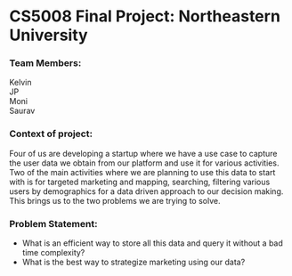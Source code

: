 # CS5008 Final Project: Northeastern University

### Team Members:
Kelvin</br>
JP</br>
Moni</br>
Saurav

### Context of project:

Four of us are developing a startup where we have a use case to capture the user data
we obtain from our platform and use it for various activities. Two of the main activities
where we are planning to use this data to start with is for targeted marketing and
mapping, searching, filtering various users by demographics for a data driven
approach to our decision making. This brings us to the two problems we are trying to
solve.

### Problem Statement:
- What is an efficient way to store all this data and query it without a bad time
complexity?</br>
- What is the best way to strategize marketing using our data?

